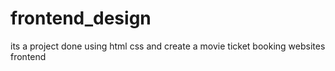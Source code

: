 # frontend_design
its a project done using html css and create a movie ticket booking websites frontend
